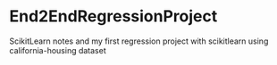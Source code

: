 # End2EndRegressionProject
ScikitLearn notes and my first regression project with scikitlearn using california-housing dataset
